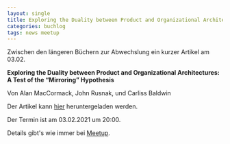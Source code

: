 ```yaml
---
layout: single
title: Exploring the Duality between Product and Organizational Architectures am 03.02.2021
categories: buchlog
tags: news meetup
---
```


Zwischen den längeren Büchern zur Abwechslung ein kurzer Artikel am 03.02.

**Exploring the Duality between Product and Organizational Architectures: A Test of the “Mirroring” Hypothesis**

Von Alan MacCormack, John Rusnak, und Carliss Baldwin

Der Artikel kann [hier](https://dash.harvard.edu/bitstream/handle/1/34403525/maccormack,baldwin,rusnak_exploring-the-duality.pdf) heruntergeladen werden.

Der Termin ist am 03.02.2021 um 20:00.

Details gibt's wie immer bei [Meetup](https://www.meetup.com/de-DE/The-Guided-Reading-Guild/events/275802985/).